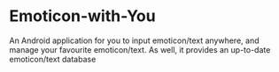 # Emoticon-with-You
An Android application for you to input emoticon/text anywhere, and manage your favourite emoticon/text. As well, it provides an up-to-date emoticon/text database 
